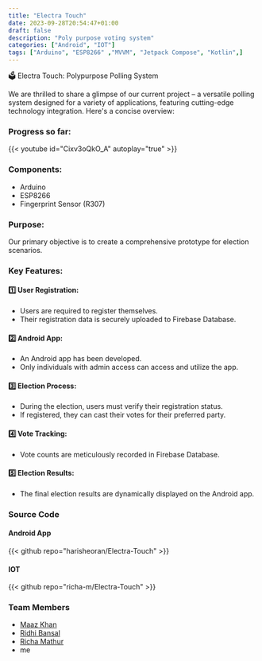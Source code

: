 ```yaml
---
title: "Electra Touch"
date: 2023-09-28T20:54:47+01:00
draft: false
description: "Poly purpose voting system"
categories: ["Android", "IOT"]
tags: ["Arduino", "ESP8266" ,"MVVM", "Jetpack Compose", "Kotlin",]
---
```


🗳️ Electra Touch: Polypurpose Polling System 

We are thrilled to share a glimpse of our current project – a versatile polling system designed for a variety of applications, featuring cutting-edge technology integration. Here's a concise overview:

### Progress so far:
{{< youtube id="Cixv3oQkO_A" autoplay="true" >}}

### Components:
- Arduino
- ESP8266
- Fingerprint Sensor (R307)

### Purpose:
Our primary objective is to create a comprehensive prototype for election scenarios.

### Key Features:

#### 1️⃣ User Registration:

- Users are required to register themselves.
- Their registration data is securely uploaded to Firebase Database.

#### 2️⃣ Android App:

- An Android app has been developed.
- Only individuals with admin access can access and utilize the app.

#### 3️⃣ Election Process:

- During the election, users must verify their registration status.
- If registered, they can cast their votes for their preferred party.

#### 4️⃣ Vote Tracking:

- Vote counts are meticulously recorded in Firebase Database.

#### 5️⃣ Election Results:

- The final election results are dynamically displayed on the Android app.

### Source Code

####  Android App
{{< github repo="harisheoran/Electra-Touch" >}}

#### IOT
{{< github repo="richa-m/Electra-Touch" >}}


### Team Members
- [Maaz Khan](https://www.linkedin.com/in/maaz-khan-2316a31ba/)
- [Ridhi Bansal](https://github.com/ridhibansal107)
- [Richa Mathur](https://github.com/richa-m)
- me